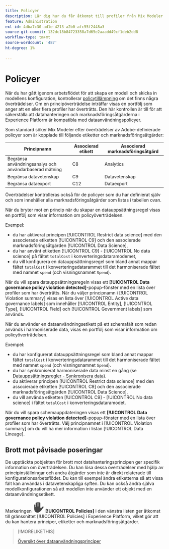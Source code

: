 ```yaml
---
title: Policyer
description: Lär dig hur du får åtkomst till profiler från Mix Modeler.
feature: Administration
exl-id: 4dba7c30-ad1e-4213-a2b0-afc55f2448a3
source-git-commit: 132dc18b84723358a7d65e2aaadd49cf1deb2dd8
workflow-type: tm+mt
source-wordcount: '487'
ht-degree: 1%

---
```


# Policyer

När du har gått igenom arbetsflödet för att skapa en modell och skicka in modellens konfiguration, kontrollerar [policytillämpning](https://experienceleague.adobe.com/sv/docs/experience-platform/data-governance/enforcement/overview#automatic-enforcement) om det finns några överträdelser. Om en principöverträdelse inträffar visas en portfölj som anger att en eller flera profiler har överträtts. Den här kontrollen är till för att säkerställa att datahanteringen och marknadsföringsåtgärderna i Experience Platform är kompatibla med dataanvändningspolicyer.

Som standard söker Mix Modeler efter överträdelser av Adobe-definierade policyer som är kopplade till följande etiketter och marknadsföringsåtgärder:

| Principnamn | Associerad etikett | Associerad marknadsföringsåtgärd |
|---|---|---|
| Begränsa användningsanalys och användarbaserad mätning | C8 | Analytics  |
| Begränsa datavetenskap | C9 | Datavetenskap |
| Begränsa dataexport | C12 | Dataexport |

Överträdelser kontrolleras också för de policyer som du har definierat själv och som innehåller alla marknadsföringsåtgärder som listas i tabellen ovan.

När du bryter mot en princip när du skapar en datauppsättningsregel visas en portfölj som visar information om policyöverträdelsen.

Exempel:

- du har aktiverat principen [!UICONTROL Restrict data science] med den associerade etiketten [!UICONTROL C9] och den associerade marknadsföringsåtgärden [!UICONTROL Data Science],
- du har använt etiketten [!UICONTROL C9] - [!UICONTROL No data science] på fältet `totalCost` i konverteringsdataramodemet,
- du vill konfigurera en datauppsättningsregel som bland annat mappar fältet `totalCost` i konverteringsdatarammet till det harmoniserade fältet med namnet `spend` (och visningsnamnet `Spend`).

När du vill spara datauppsättningsregeln visas ett **[!UICONTROL Data governance policy violation detected]**-popup-fönster med en lista över profiler som har överträtts. När du väljer principnamn i [!UICONTROL Violation summary] visas en lista över [!UICONTROL Active data governance labels] som innehåller [!UICONTROL Entity], [!UICONTROL Type], [!UICONTROL Field] och [!UICONTROL Government labels] som används.

<!-- pending screenshot -->

När du använder en dataanvändningsetikett på ett schemafält som redan används i harmoniserade data, visas en portfölj som visar information om policyöverträdelsen.

Exempel:

- du har konfigurerat datauppsättningsregel som bland annat mappar fältet `totalCost` i konverteringsdatarammet till det harmoniserade fältet med namnet `spend` (och visningsnamnet `Spend`).
- du har synkroniserat harmoniserade data minst en gång (se [Datauppsättningsregler - Synkronisera data](/help/harmonize-data/dataset-rules.md#sync-data)).
- du aktiverar principen [!UICONTROL Restrict data science] med den associerade etiketten [!UICONTROL C9] och den associerade marknadsföringsåtgärden [!UICONTROL Data Science],
- du vill använda etiketten [!UICONTROL C9] - [!UICONTROL No data science] i fältet `totalCost` i konverteringsdataramodet.

När du vill spara schemauppdateringen visas ett **[!UICONTROL Data governance policy violation detected]**-popup-fönster med en lista över profiler som har överträtts. Välj principnamnet i [!UICONTROL Violation summary] om du vill ha mer information i listan [!UICONTROL Data Lineage].

<!-- pending screenshot -->

## Brott mot påvisade poseringar

De upptäckta pobjekten för brott mot datahanteringsprincipen ger specifik information om överträdelsen. Du kan lösa dessa överträdelser med hjälp av principinställningar och andra åtgärder som inte är direkt relaterade till konfigurationsarbetsflödet. Du kan till exempel ändra etiketterna så att vissa fält kan användas i datavetenskapliga syften. Du kan också ändra själva modellkonfigurationen så att modellen inte använder ett objekt med en dataanvändningsetikett.

Markeringen ![Sekretess](/help/assets/icons/Privacy.svg) **[!UICONTROL Policies]** i den vänstra listen ger åtkomst till gränssnittet [!UICONTROL Policies] i Experience Platform, vilket gör att du kan hantera principer, etiketter och marknadsföringsåtgärder.

<!--
Currently,  Mix Modeler does not support all of the data governance functionality offered by Experience Platform. Field level access control is supported. See [Field level access control](../harmonize-data/dataset-rules.md#field-level-access-control)
-->

>[!MORELIKETHIS]
>
>[Översikt över dataanvändningsprinciper](https://experienceleague.adobe.com/sv/docs/experience-platform/data-governance/policies/overview)
>
>

